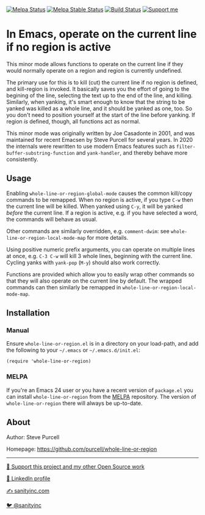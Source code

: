 [![Melpa Status](http://melpa.org/packages/whole-line-or-region-badge.svg)](http://melpa.org/#/whole-line-or-region)
[![Melpa Stable Status](http://stable.melpa.org/packages/whole-line-or-region-badge.svg)](http://stable.melpa.org/#/whole-line-or-region)
[![Build Status](https://github.com/purcell/whole-line-or-region/actions/workflows/test.yml/badge.svg)](https://github.com/purcell/whole-line-or-region/actions/workflows/test.yml)
<a href="https://www.patreon.com/sanityinc"><img alt="Support me" src="https://img.shields.io/badge/Support%20Me-%F0%9F%92%97-ff69b4.svg"></a>

# In Emacs, operate on the current line if no region is active

This minor mode allows functions to operate on the current line if
they would normally operate on a region and region is currently
undefined.

The primary use for this is to kill (cut) the current line if no
region is defined, and kill-region is invoked.  It basically saves you
the effort of going to the begining of the line, selecting the text up
to the end of the line, and killing.  Similarly, when yanking, it's
smart enough to know that the string to be yanked was killed as a
whole line, and it should be yanked as one, too.  So you don't need to
position yourself at the start of the line before yanking.  If region
*is* defined, though, all functions act as normal.

This minor mode was originally written by Joe Casadonte in 2001, and
was maintained for recent Emacsen by Steve Purcell for several
years. In 2020 the internals were rewritten to use modern Emacs
features such as `filter-buffer-substring-function` and
`yank-handler`, and thereby behave more consistently.

## Usage

Enabling `whole-line-or-region-global-mode` causes the common
kill/copy commands to be remapped. When no region is active, if you
type `C-w` then the current line will be killed. When yanked using
`C-y`, it will be yanked _before_ the current line. If a region is
active, e.g. if you have selected a word, the commands will behave as
usual.

Other commands are similarly overridden, e.g. `comment-dwim`: see
`whole-line-or-region-local-mode-map` for more details.

Using positive numeric prefix arguments, you can operate on multiple
lines at once, e.g. `C-3 C-w` will kill 3 whole lines, beginning with
the current line. Cycling yanks with `yank-pop` (`M-y`) should also
work correctly.

Functions are provided which allow you to easily wrap other commands
so that they will also operate on the current line by default. The
wrapped commands can then similarly be remapped in
`whole-line-or-region-local-mode-map`.

## Installation

### Manual

Ensure `whole-line-or-region.el` is in a directory on your load-path, and add
the following to your `~/.emacs` or `~/.emacs.d/init.el`:

```elisp
(require 'whole-line-or-region)
```

### MELPA

If you're an Emacs 24 user or you have a recent version of
`package.el` you can install `whole-line-or-region` from the
[MELPA](http://melpa.org) repository. The version of
`whole-line-or-region` there will always be up-to-date.

## About

Author: Steve Purcell <steve at sanityinc dot com>

Homepage: https://github.com/purcell/whole-line-or-region

<hr>

[💝 Support this project and my other Open Source work](https://www.patreon.com/sanityinc)

[💼 LinkedIn profile](https://uk.linkedin.com/in/stevepurcell)

[✍ sanityinc.com](https://www.sanityinc.com/)

[🐦 @sanityinc](https://twitter.com/sanityinc)
